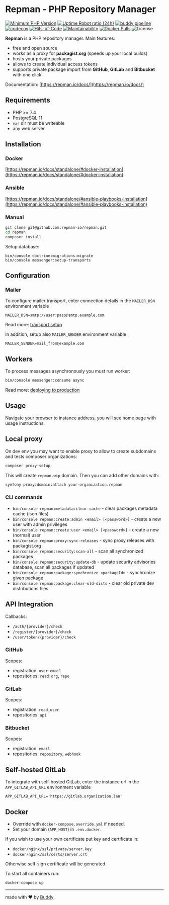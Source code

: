 # Repman - PHP Repository Manager

[![Minimum PHP Version](https://img.shields.io/badge/php-%3E%3D%207.4-8892BF.svg)](https://php.net/)
[![Uptime Robot ratio (24h)](https://badgen.net/uptime-robot/day/m784813562-93c7dab381e24ccdb679c5d2)](https://stats.uptimerobot.com/QAMQli6XQM)
[![buddy pipeline](https://app.buddy.works/repman/repman/pipelines/pipeline/244546/badge.svg?token=dbd28b3ece0d16aba095b8a33d0893d15f0403fbcc285a2a1a175cc77f7c94a8 "buddy pipeline")](https://app.buddy.works/repman/repman/pipelines/pipeline/244546)
[![codecov](https://codecov.io/gh/repman-io/repman/branch/master/graph/badge.svg)](https://codecov.io/gh/repman-io/repman)
[![Hits-of-Code](https://hitsofcode.com/github/repman-io/repman)](https://hitsofcode.com/view/github/repman-io/repman)
[![Maintainability](https://api.codeclimate.com/v1/badges/23a93132c8273cabf9eb/maintainability)](https://codeclimate.com/github/repman-io/repman/maintainability)
[![Docker Pulls](https://img.shields.io/docker/pulls/buddy/repman)](https://hub.docker.com/r/buddy/repman)
![License](https://img.shields.io/github/license/repman-io/repman)

**Repman** is a PHP repository manager. Main features:

- free and open source
- works as a proxy for **packagist.org** (speeds up your local builds)
- hosts your private packages
- allows to create individual access tokens
- supports private package import from **GitHub**, **GitLab** and **Bitbucket** with one click

Documentation: [https://repman.io/docs/](https://repman.io/docs/)

## Requirements

- PHP >= 7.4
- PostgreSQL 11
- `var` dir must be writeable
- any web server

## Installation

### Docker

[https://repman.io/docs/standalone/#docker-installation](https://repman.io/docs/standalone/#docker-installation)

### Ansible

[https://repman.io/docs/standalone/#ansible-playbooks-installation](https://repman.io/docs/standalone/#ansible-playbooks-installation)

### Manual

```bash
git clone git@github.com:repman-io/repman.git
cd repman
composer install
```

Setup database:
```
bin/console doctrine:migrations:migrate
bin/console messenger:setup-transports
```

## Configuration

### Mailer

To configure mailer transport, enter connection details in the `MAILER_DSN` environment variable

```
MAILER_DSN=smtp://user:pass@smtp.example.com
```
Read more: [transport setup](https://symfony.com/doc/current/mailer.html#transport-setup)

In addition, setup also `MAILER_SENDER` environment variable
```
MAILER_SENDER=mail_from@example.com
```

## Workers

To process messages asynchronously you must run worker:

```bash
bin/console messenger:consume async
```

Read more: [deploying to production](https://symfony.com/doc/current/messenger.html#deploying-to-production)

## Usage

Navigate your browser to instance address, you will see home page with usage instructions.

## Local proxy

On dev env you may want to enable proxy to allow to create subdomains and tests composer organizations:

```bash
composer proxy-setup
```

This will create `repman.wip` domain. Then you can add other domains with:

```bash
symfony proxy:domain:attach your-organization.repman
```

### CLI commands

- `bin/console repman:metadata:clear-cache` - clear packages metadata cache (json files)
- `bin/console repman:create:admin <email> [<password>]` - create a new user with admin privileges
- `bin/console repman:create:user <email> [<password>]` - create a new (normal) user
- `bin/console repman:proxy:sync-releases` - sync proxy releases with packagist.org
- `bin/console repman:security:scan-all` - scan all synchronized packages
- `bin/console repman:security:update-db` - update security advisories database, scan all packages if updated
- `bin/console repman:package:synchronize <packageId>` - synchronize given package
- `bin/console repman:package:clear-old-dists` - clear old private dev distributions files

## API Integration

Callbacks:

- `/auth/{provider}/check`
- `/register/{provider}/check`
- `/user/token/{provider}/check`

### GitHub

Scopes:

- registration: `user:email`
- repositories: `read:org`, `repo`

### GitLab

Scopes:

- registration: `read_user`
- repositories: `api`

### Bitbucket

Scopes:

- registration: `email`
- repositories: `repository`, `webhook`

## Self-hosted GitLab

To integrate with self-hosted GitLab, enter the instance url in the `APP_GITLAB_API_URL` environment variable
```
APP_GITLAB_API_URL='https://gitlab.organization.lan'
```

## Docker

- Override with `docker-compose.override.yml` if needed.
- Set your domain (`APP_HOST`) in `.env.docker`.

If you wish to use your own certificate put key and certificate in:

- `docker/nginx/ssl/private/server.key`
- `docker/nginx/ssl/certs/server.crt`

Otherwise self-sign certificate will be generated.

To start all containers run:

```bash
docker-compose up
```

---

made with ❤️ by [Buddy](https://buddy.works)
